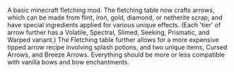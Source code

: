 A basic minecraft fletching mod. The fletching table now crafts arrows, which can be made from flint, iron, gold, diamond, or netherite scrap; and have special ingredients applied for various unique effects. (Each 'tier' of arrow further has a Volatile, Spectral, Slimed, Seeking, Prismatic, and Warped variant.) 
The Fletching table further allows for a more expensive tipped arrow recipe involving splash potions, and two unique items, Cursed Arrows, and Breeze Arrows. Everything should be more or less compatible with vanilla bows and bow enchantments.
